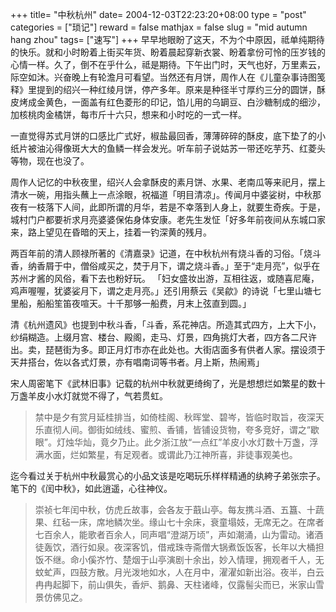 +++
title= "中秋杭州"
date= 2004-12-03T22:23:20+08:00
type = "post"
categories = ["琐记"]
reward = false
mathjax = false
slug = "mid autumn hang zhou"
tags= ["速写"]
+++
早早地眼盼了这天，不为个中原因，祗单纯期待的快乐。就和小时盼着上街买年货、盼着晨起穿新衣裳、盼着拿份可怜的压岁钱的心情一样。久了，倒不在乎什么，祗是期待。下午出门时，天气也好，万里素云，际空如沐。兴奋晚上有轮澹月可看望。当然还有月饼，周作人在《儿童杂事诗图笺释》里提到的绍兴一种红绫月饼，停产多年。原来是种径半寸厚约三分的圆饼，酥皮烤成金黄色，一面盖有红色菱形的印记，馅儿用的乌罁豆、白沙糖制成的细沙，加核桃肉金橘饼，每市斤十六只，想来和小时吃的一式一样。
<!--more-->
一直觉得苏式月饼的口感比广式好，椒盐最回香，薄薄碎碎的酥皮，底下垫了的小纸片被油沁得像斑大大的鱼鳞一样会发光。听车前子说姑苏一带还吃芋艿、红菱头等物，现在也没了。

周作人记忆的中秋夜里，绍兴人会拿酥皮的素月饼、水果、老南瓜等来祀月，摆上清水一碗，用指头蘸上一点涂眼，祝福道「明目清凉」。传闻月中婆娑树，中秋那夜有一枝落下人间，此即所谓的月华，若是不幸落到人身上，就要生奇疾。于是，城村门户都要祈求月亮婆婆保佑身体安康。老先生发怔「好多年前夜间从东城口家来，路上望见在昏暗的天上，挂着一钓深黄的残月。

两百年前的清人顾禄所著的《清嘉录》记道，在中秋杭州有烧斗香的习俗。「烧斗香，纳香屑于中，僧俗咸买之，焚于月下，谓之烧斗香。」至于“走月亮”，似乎在苏州才酱的风俗，看下去也粉好玩。 「妇女盛妆出游，互相往返，或随喜尼庵，鸡声喔喔，犹婆娑月下，谓之走月亮。」还引用蔡云《吴歈》的诗说「七里山塘七里船，船船笙笛夜喧天。十千那够一船费，月末上弦直到圆。」

清《杭州遗风》也提到中秋斗香，「斗香，系花神店。所造其式四方，上大下小，纱绢糊造。上缀月宫、楼台、殿阁，走马、灯景，四角挑灯大者，四方各二尺许出。卖，琵琶街为多。即正月灯市亦在此处也。大街店面多有供者人家。摆设须于天井搭台，佐以各式灯景，亦有唱南词等书者。月上斯，热闹焉」

宋人周密笔下《武林旧事》记载的杭州中秋就更绮绚了，光是想想烂如繁星的数十万盏羊皮小水灯就觉不得了，气若贯虹。

>禁中是夕有赏月延桂排当，如倚桂阁、秋晖堂、碧岑，皆临时取旨，夜深天乐直彻人间。御街如绒线、蜜煎、香铺，皆铺设货物，夸多竞好，谓之“歇眼”。灯烛华灿，竟夕乃止。此夕浙江放“一点红”羊皮小水灯数十万盏，浮满水面，烂如繁星，有足观者。或谓此乃江神所喜，非徒事观美也。

迄今看过关于杭州中秋最赏心的小品文该是吃喝玩乐样样精通的纨絝子弟张宗子。笔下的《闰中秋》，如此逍遥，心往神仪。

>崇祯七年闰中秋，仿虎丘故事，会各友于蕺山亭。每友携斗酒、五簋、十蔬果、红毡一床，席地鳞次坐。缘山七十余床，衰童塌妓，无席无之。在席者七百余人，能歌者百余人，同声唱“澄湖万顷”，声如潮涌，山为雷动。诸酒徒轰饮，酒行如泉。夜深客饥，借戒珠寺斋僧大锅煮饭饭客，长年以大桶担饭不继。命小傒岕竹、楚烟于山亭演剧十余出，妙入情理，拥观者千人，无蚊虻声，四鼓方散。月光泼地如水，人在月中，濯濯如新出浴。夜半，白云冉冉起脚下，前山俱失，香炉、鹅鼻、天柱诸峰，仅露髻尖而已，米家山雪景仿佛见之。
